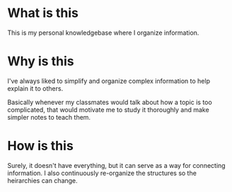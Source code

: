 # What is this
This is my personal knowledgebase where I organize information. 

# Why is this
I've always liked to simplify and organize complex information to help explain it to others.

Basically whenever my classmates would talk about how a topic is too complicated, that would motivate me to study it thoroughly and make simpler notes to teach them.

# How is this
Surely, it doesn't have everything, but it can serve as a way for connecting information. I also continuously re-organize the structures so the heirarchies can change.
